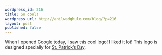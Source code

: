 ```yaml
---
wordpress_id: 216
title: So cool!
wordpress_url: http://anilwadghule.com/blog/?p=216
layout: post
published: false
---
```

<img alt="" src="http://www.google.co.in/logos/stpatricks_06.gif" border="0" /><br />When I opened Google today, I saw this cool logo! I liked it lot! This logo is designed specially for <a href="http://www.google.co.in/search?q=st.+patrick%27s+day">St. Patrick’s Day</a>.
